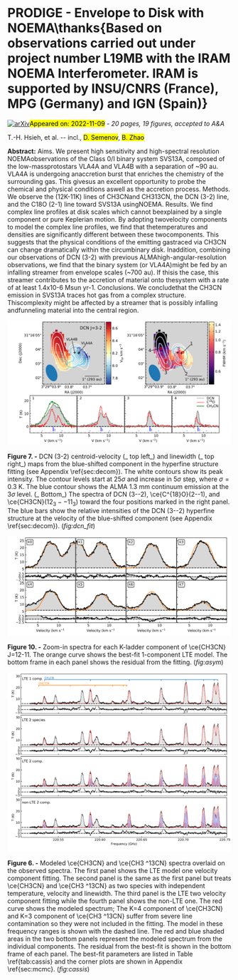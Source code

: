 <div class="macros" style="visibility:hidden;">
$\newcommand{\ensuremath}{}$
$\newcommand{\xspace}{}$
$\newcommand{\object}[1]{\texttt{#1}}$
$\newcommand{\farcs}{{.}''}$
$\newcommand{\farcm}{{.}'}$
$\newcommand{\arcsec}{''}$
$\newcommand{\arcmin}{'}$
$\newcommand{\ion}[2]{#1#2}$
$\newcommand{\textsc}[1]{\textrm{#1}}$
$\newcommand{\hl}[1]{\textrm{#1}}$
$\newcommand{\vdag}{(v)^\dagger}$
$\newcommand$
$\newcommand$</div>

<div class="macros" style="visibility:hidden;">
$\newcommand{\ensuremath}{}$
$\newcommand{\xspace}{}$
$\newcommand{\object}[1]{\texttt{#1}}$
$\newcommand{\farcs}{{.}''}$
$\newcommand{\farcm}{{.}'}$
$\newcommand{\arcsec}{''}$
$\newcommand{\arcmin}{'}$
$\newcommand{\ion}[2]{#1#2}$
$\newcommand{\textsc}[1]{\textrm{#1}}$
$\newcommand{\hl}[1]{\textrm{#1}}$
$\newcommand{\vdag}{(v)^\dagger}$
$\newcommand$
$\newcommand$</div>



<div id="title">

# PRODIGE - Envelope to Disk with NOEMA\thanks{Based on observations carried out under project number L19MB with the IRAM NOEMA Interferometer. IRAM is supported by INSU/CNRS (France), MPG (Germany) and IGN (Spain)}

</div>
<div id="comments">

[![arXiv](https://img.shields.io/badge/arXiv-2211.05022-b31b1b.svg)](https://arxiv.org/abs/2211.05022)<mark>Appeared on: 2022-11-09</mark> - _20 pages, 19 figures, accepted to A&A_

</div>
<div id="authors">

T.-H. Hsieh, et al. -- incl., <mark>D. Semenov</mark>, <mark>B. Zhao</mark>

</div>
<div id="abstract">

**Abstract:** Aims. We present high sensitivity and high-spectral resolution NOEMAobservations of the Class 0/I binary system SVS13A, composed of the low-massprotostars VLA4A and VLA4B with a separation of ~90 au. VLA4A is undergoing anaccretion burst that enriches the chemistry of the surrounding gas. This givesus an excellent opportunity to probe the chemical and physical conditions aswell as the accretion process. Methods. We observe the (12K-11K) lines of CH3CNand CH313CN, the DCN (3-2) line, and the C18O (2-1) line toward SVS13A usingNOEMA. Results. We find complex line profiles at disk scales which cannot beexplained by a single component or pure Keplerian motion. By adopting twovelocity components to model the complex line profiles, we find that thetemperatures and densities are significantly different between these twocomponents. This suggests that the physical conditions of the emitting gastraced via CH3CN can change dramatically within the circumbinary disk. Inaddition, combining our observations of DCN (3-2) with previous ALMAhigh-angular-resolution observations, we find that the binary system (or VLA4A)might be fed by an infalling streamer from envelope scales (~700 au). If thisis the case, this streamer contributes to the accretion of material onto thesystem with a rate of at least 1.4x10-6 Msun yr-1. Conclusions. We concludethat the CH3CN emission in SVS13A traces hot gas from a complex structure. Thiscomplexity might be affected by a streamer that is possibly infalling andfunneling material into the central region.

</div>

<div id="div_fig1">

<img src="tmp_2211.05022/./DCN_HFS_pSpe.png" alt="Fig7" width="100%"/>

**Figure 7. -** 
DCN (3-2) centroid-velocity (_ top left_) and linewidth (_ top right_) maps from the blue-shifted component in the hyperfine structure fitting (see Appendix \ref{sec:decom}). The white contours show its peak intensity. The contour levels start at 25$\sigma$ and increase in 5$\sigma$ step, where $\sigma=0.3$ K. The blue contour shows the ALMA 1.3 mm continuum emission at the 3$\sigma$ level. (_ Bottom_) The spectra of DCN (3--2), \ce{C^{18}O}(2--1), and \ce{CH3CN}($12_3--11_3$) toward the four positions marked in the right panel.
The blue bars show the relative intensities of the DCN (3--2) hyperfine structure at the velocity of the blue-shifted component (see Appendix \ref{sec:decom}).
 (*fig:dcn_fit*)

</div>
<div id="div_fig2">

<img src="tmp_2211.05022/./Asymetry1.png" alt="Fig10" width="100%"/>

**Figure 10. -** Zoom-in spectra for each K-ladder component of \ce{CH3CN} J$=$12-11. The orange curve shows the best-fit 1-component LTE model. The bottom frame in each panel shows the residual from the fitting. (*fig:asym*)

</div>
<div id="div_fig3">

<img src="tmp_2211.05022/./Spectrum_CASSIS.png" alt="Fig6" width="100%"/>

**Figure 6. -** Modeled \ce{CH3CN} and \ce{CH3 ^13CN} spectra overlaid on the observed spectra.
The first panel shows the LTE model one velocity component fitting. The second panel is the same as the first panel but treats \ce{CH3CN} and \ce{CH3 ^13CN} as two species with independent temperature, velocity and linewidth.
The third panel is the LTE two velocity component fitting while the fourth panel shows the non-LTE one.
The red curve shows the modeled spectrum;
The K=4 component of \ce{CH3CN} and K=3 component of \ce{CH3 ^13CN} suffer from severe line contamination so they were not included in the fitting. The model in these frequency ranges is shown with the dashed line.
The red and blue shaded areas in the two bottom panels represent the modeled spectrum from the individual components. The residual from the best-fit is shown in the bottom frame of each panel. The best-fit parameters are listed in Table \ref{tab:cassis} and the corner plots are shown in Appendix \ref{sec:mcmc}.
 (*fig:cassis*)

</div>